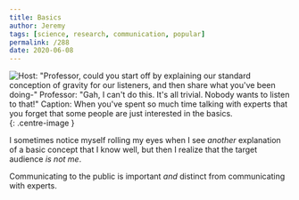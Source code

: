 ```yaml
---
title: Basics
author: Jeremy
tags: [science, research, communication, popular]
permalink: /288
date: 2020-06-08
---
```


![Host: "Professor, could you start off by explaining our standard conception of gravity for our listeners, and then share what you've been doing-" Professor: "Gah, I can't do this. It's all trivial. Nobody wants to listen to that!" Caption: When you've spent so much time talking with experts that you forget that some people are just interested in the basics.](https://res.cloudinary.com/dh3hm8pb7/image/upload/c_scale,q_auto:best,w_615/v1535842782/Handwaving/Published/Basics.png){: .centre-image }

I sometimes notice myself rolling my eyes when I see *another* explanation of a basic concept that I know well, but then I realize that the target audience *is not me*.

Communicating to the public is important *and* distinct from communicating with experts.

